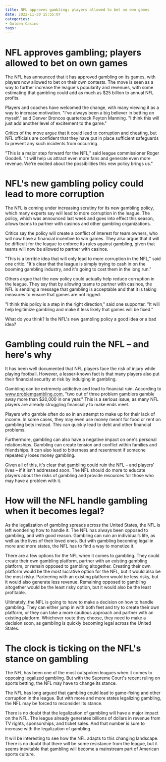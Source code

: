 ```yaml
---
title: NFL approves gambling; players allowed to bet on own games
date: 2022-11-30 15:55:07
categories:
- Golden Casino
tags:
---
```



#  NFL approves gambling; players allowed to bet on own games

The NFL has announced that it has approved gambling on its games, with players now allowed to bet on their own contests. The move is seen as a way to further increase the league's popularity and revenues, with some estimating that gambling could add as much as $25 billion to annual NFL profits.

Players and coaches have welcomed the change, with many viewing it as a way to increase motivation. "I've always been a big believer in betting on myself," said Denver Broncos quarterback Peyton Manning. "I think this will just add another level of excitement to the game."

Critics of the move argue that it could lead to corruption and cheating, but NFL officials are confident that they have put in place sufficient safeguards to prevent any such incidents from occurring.

"This is a major step forward for the NFL," said league commissioner Roger Goodell. "It will help us attract even more fans and generate even more revenue. We're excited about the possibilities this new policy brings us."

#  NFL's new gambling policy could lead to more corruption

The NFL is coming under increasing scrutiny for its new gambling policy, which many experts say will lead to more corruption in the league. The policy, which was announced last week and goes into effect this season, allows teams to partner with casinos and other gambling organizations.

Critics say the policy will create a conflict of interest for team owners, who will now have a financial incentive to win games. They also argue that it will be difficult for the league to enforce its rules against gambling, given that teams will now be allowed to partner with casinos.

"This is a terrible idea that will only lead to more corruption in the NFL," said one critic. "It's clear that the league is simply trying to cash in on the booming gambling industry, and it's going to cost them in the long run."

Others argue that the new policy could actually help reduce corruption in the league. They say that by allowing teams to partner with casinos, the NFL is sending a message that gambling is acceptable and that it is taking measures to ensure that games are not rigged.

"I think this policy is a step in the right direction," said one supporter. "It will help legitimize gambling and make it less likely that games will be fixed."

What do you think? Is the NFL's new gambling policy a good idea or a bad idea?

#  Gambling could ruin the NFL – and here's why

It has been well documented that NFL players face the risk of injury while playing football. However, a lesser-known fact is that many players also put their financial security at risk by indulging in gambling.

Gambling can be extremely addictive and lead to financial ruin. According to www.problemgambling.com, "two out of three problem gamblers gamble away more than $20,000 in one year." This is a serious issue, as many NFL players are already struggling financially to make ends meet.

Players who gamble often do so in an attempt to make up for their lack of income. In some cases, they may even use money meant for food or rent on gambling bets instead. This can quickly lead to debt and other financial problems.

Furthermore, gambling can also have a negative impact on one's personal relationships. Gambling can create tension and conflict within families and friendships. It can also lead to bitterness and resentment if someone repeatedly loses money gambling.

Given all of this, it's clear that gambling could ruin the NFL – and players' lives – if it isn't addressed soon. The NFL should do more to educate players about the risks of gambling and provide resources for those who may have a problem with it.

#  How will the NFL handle gambling when it becomes legal?

As the legalization of gambling spreads across the United States, the NFL is left wondering how to handle it. The NFL has always been opposed to gambling, and with good reason. Gambling can ruin an individual’s life, as well as the lives of their loved ones. But with gambling becoming legal in more and more states, the NFL has to find a way to monetize it.

There are a few options for the NFL when it comes to gambling. They could create their own gambling platform, partner with an existing gambling platform, or remain opposed to gambling altogether. Creating their own platform would be the most lucrative option for the NFL, but it would also be the most risky. Partnering with an existing platform would be less risky, but it would also generate less revenue. Remaining opposed to gambling altogether would be the least risky option, but it would also be the least profitable.

Ultimately, the NFL is going to have to make a decision on how to handle gambling. They can either jump in with both feet and try to create their own platform, or they can take a more cautious approach and partner with an existing platform. Whichever route they choose, they need to make a decision soon, as gambling is quickly becoming legal across the United States.

#  The clock is ticking on the NFL's stance on gambling

The NFL has been one of the most outspoken leagues when it comes to opposing legalized gambling. But with the Supreme Court's recent ruling on sports betting, the NFL may have to change its stance.

The NFL has long argued that gambling could lead to game-fixing and other corruption in the league. But with more and more states legalizing gambling, the NFL may be forced to reconsider its stance.

There is no doubt that the legalization of gambling will have a major impact on the NFL. The league already generates billions of dollars in revenue from TV rights, sponsorships, and ticket sales. And that number is sure to increase with the legalization of gambling.

It will be interesting to see how the NFL adapts to this changing landscape. There is no doubt that there will be some resistance from the league, but it seems inevitable that gambling will become a mainstream part of American sports culture.